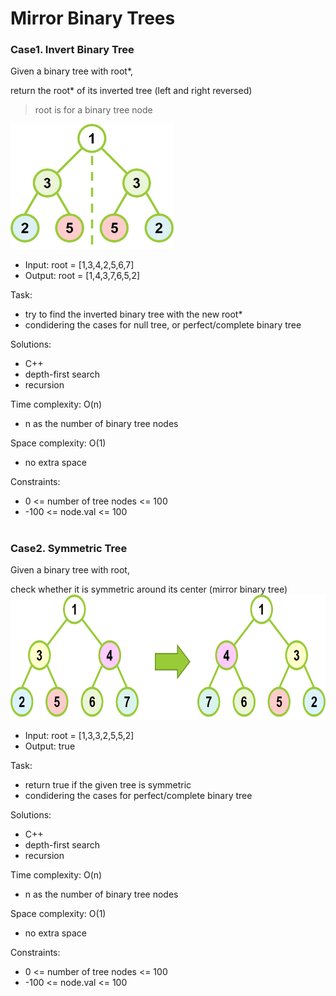 # Mirror Binary Trees

### Case1. Invert Binary Tree

Given a binary tree with root*,

return the root* of its inverted tree (left and right reversed)

>root is for a binary tree node
<img src="images/2022-05-29_002157.png" height="200">

- Input: root = [1,3,4,2,5,6,7]
- Output: root = [1,4,3,7,6,5,2]

Task:
- try to find the inverted binary tree with the new root*
- condidering the cases for null tree, or perfect/complete binary tree

Solutions:
- C++
- depth-first search
- recursion

Time complexity: O(n)
- n as the number of binary tree nodes

Space complexity: O(1)
- no extra space

Constraints:
- 0 <= number of tree nodes <= 100
- -100 <= node.val <= 100

#
### Case2. Symmetric Tree

Given a binary tree with root,

check whether it is symmetric around its center (mirror binary tree)
<img src="images/2022-05-29_002158.png" height="200">
- Input: root = [1,3,3,2,5,5,2]
- Output: true

Task:
- return true if the given tree is symmetric
- condidering the cases for perfect/complete binary tree

Solutions:
- C++
- depth-first search
- recursion

Time complexity: O(n)
- n as the number of binary tree nodes

Space complexity: O(1)
- no extra space

Constraints:
- 0 <= number of tree nodes <= 100
- -100 <= node.val <= 100
